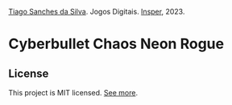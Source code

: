 [Tiago Sanches da Silva](http://lattes.cnpq.br/6420362418520641). Jogos
Digitais. [Insper](https://github.com/Insper), 2023.

# Cyberbullet Chaos Neon Rogue

## License

This project is MIT licensed. [See more](LICENSE).
